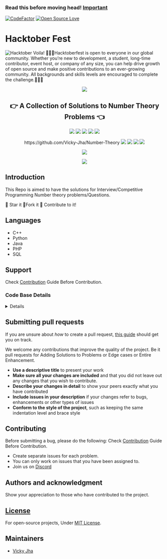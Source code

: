 ### Read this before moving head! [Important](https://github.com/kaustubhgupta/Hacktoberfest2020_/issues/105)

[![CodeFactor](https://www.codefactor.io/repository/github/kaustubhgupta/hacktoberfest2020_/badge)](https://www.codefactor.io/repository/github/kaustubhgupta/hacktoberfest2020_)
[![Open Source Love](https://badges.frapsoft.com/os/v1/open-source.svg?v=102)](https://hacktoberfest.digitalocean.com/)&nbsp;

# Hacktober Fest
![Hacktober](https://i0.wp.com/wp.laravel-news.com/wp-content/uploads/2020/09/hacktoberfest2020.jpg?fit=2200%2C1100&ssl=1?resize=2200%2C1125)
Voila!
🙅🏼‍♂️Hacktoberfest is open to everyone in our global community. Whether you’re new to development, a student, long-time contributor, event host, or company of any size, you can help drive growth of open source and make positive contributions to an ever-growing community. All backgrounds and skills levels are encouraged to complete the challenge.🙅🏼‍♂️


<p align="center">
<img src="https://capsule-render.vercel.app/api?type=rect&color=gradient&height=100&section=header&text=Number%20Theory%for%Competitive%Programming%and%for%Interview%prep&fontSize=70&fontAlignY=70" /> 
<h2 align="center">👉 A Collection of Solutions to Number Theory Problems 👈</h2>
</p>

<p align="center">
<img src="https://img.shields.io/badge/language-Python-blue?style=for-the-badge">
<img src="https://img.shields.io/badge/language-C++-blue?style=for-the-badge">
<img src="https://img.shields.io/badge/language-Java-blue?style=for-the-badge">
<img src="https://img.shields.io/badge/language-PHP-blue?style=for-the-badge">
<img src="https://img.shields.io/badge/language-SQL-blue?style=for-the-badge">
 </p>
<p align="center">https://github.com/Vicky-Jha/Number-Theory
<img src="https://img.shields.io/github/issues-raw/Vicky-Jha/Number-Theory?style=for-the-badge" >
<img src="https://img.shields.io/github/issues-closed-raw/Vicky-Jha/Number-Theory?style=for-the-badge" >
<img src="https://img.shields.io/github/issues-pr-raw/Vicky-Jha/Number-Theory?style=for-the-badge" >
<img src="https://img.shields.io/github/issues-pr-closed-raw/Vicky-Jha/Number-Theory?style=for-the-badge" >
</p>
<p align="center">
<img src="https://img.shields.io/github/hacktoberfest/2020/Vicky-Jha/Number-Theory?style=for-the-badge">
</p>
<p align="center">
<img src="https://img.shields.io/github/contributors/Vicky-Jha/Number-Theory?style=for-the-badge">
</p>

## Introduction

This Repo is aimed to have the solutions for Interview/Competitive Programming Number theory problems/Questions.

:star2: Star it 
:fork_and_knife:Fork it
:handshake: Contribute to it!


## Languages 
- C++
- Python
- Java
- PHP
- SQL

## Support

Check [Contribution](/CONTRIBUTING.md) Guide Before Contribution.



<!-- Restrctions:maintainers only access -->

<summary><h3>Code Base Details</h3></summary>
<details>

| Problem #                      	| Title           	| Remarks 	      |
|---|---|---|
| 1                  	| Basics                  	|   	|
| 2                    	| Modular Arithmetic    	|  	|
| 3               	| Number Theory               	|  	|
| 4                  |  Coding Problems          |    |
| 5                 | Misc                        |     |



</details>

## Submitting pull requests
If you are unsure about *how* to create a pull request, [this guide](https://www.youtube.com/watch?v=jZtECuvNRiw) should get you on track.

We welcome any contributions that improve the quality of the project. Be it pull requests for Adding Solutions to Problems or Edge cases or Entire Enhancement. 

- **Use a descriptive title** to present your work
- **Make sure all your changes are included** and that you did not leave out any changes that you wish to contribute.
- **Describe your changes in detail** to show your peers exactly what you have contributed
- **Include issues in your description** if your changes refer to bugs, enhancements or other types of issues
- **Conform to the style of the project**, such as keeping the same indentation level and brace style




## Contributing

Before submitting a bug, please do the following:
Check [Contribution](/CONTRIBUTING.md) Guide Before Contribution.

- Create separate issues for each problem.
- You can only work on issues that you have been assigned to.
- Join us on [Discord](https://discord.gg/UezHVp)

## Authors and acknowledgment

Show your appreciation to those who have contributed to the project.

## [License](/LICENSE)

For open-source projects, Under [MIT License](/LICENSE).

## Maintainers

- [Vicky Jha](https://github.com/vicky-jha)
